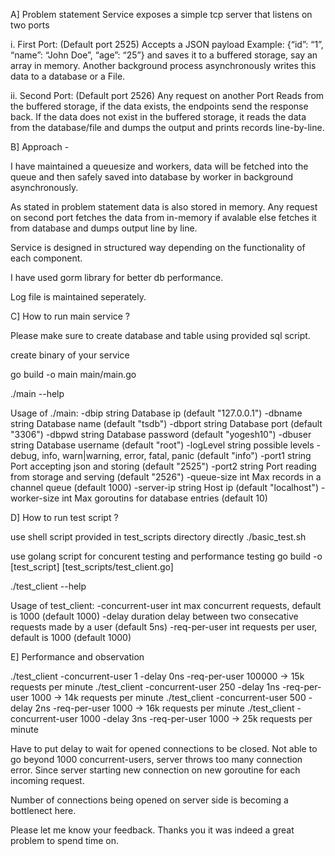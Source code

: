 A] Problem statement
Service exposes a simple tcp server that listens on two ports

i. First Port: (Default port 2525)
Accepts a JSON payload Example: {“id”: “1”, “name”: “John Doe”, “age”: “25”}
and saves it to a buffered storage, say an array in memory. Another background
process asynchronously writes this data to a database or a File.

ii. Second Port: (Default port 2526)
Any request on another Port Reads from the buffered storage, if the data exists,
the endpoints send the response back. If the data does not exist in the buffered
storage, it reads the data from the database/file and dumps the output and prints
records line-by-line.

B] Approach - 

I have maintained a queuesize and workers, data will be fetched into the queue and then
safely saved into database by worker in background asynchronously. 

As stated in problem statement data is also stored in memory. Any request on second port 
fetches the data from in-memory if avalable else fetches it from database and dumps output
line by line.

Service is designed in structured way depending on the functionality of each component. 

I have used gorm library for better db performance.

Log file is maintained seperately.

C] How to run main service ?

Please make sure to create database and table using provided sql script.

create binary of your service 

go build -o main main/main.go

./main --help

Usage of ./main:
  -dbip string
    	Database ip (default "127.0.0.1")
  -dbname string
    	Database name (default "tsdb")
  -dbport string
    	Database port (default "3306")
  -dbpwd string
    	Database password (default "yogesh10")
  -dbuser string
    	Database username (default "root")
  -logLevel string
    	possible levels -debug, info, warn|warning, error, fatal, panic (default "info")
  -port1 string
    	Port accepting json and storing (default "2525")
  -port2 string
    	Port reading from storage and serving (default "2526")
  -queue-size int
    	Max records in a channel queue (default 1000)
  -server-ip string
    	Host ip (default "localhost")
  -worker-size int
    	Max goroutins for database entries (default 10)


D] How to run test script ?

use shell script provided in test_scripts directory directly
./basic_test.sh

use golang script for concurent testing and performance testing
go build -o [test_script] [test_scripts/test_client.go]

./test_client --help

Usage of test_client:
  -concurrent-user int
    	max concurrent requests, default is 1000 (default 1000)
  -delay duration
    	delay between two consecative requests made by a user (default 5ns)
  -req-per-user int
    	requests per user, default is 1000 (default 1000)

E] Performance and observation

./test_client -concurrent-user 1 -delay 0ns -req-per-user 100000 -> 15k requests per minute
./test_client -concurrent-user 250 -delay 1ns -req-per-user 1000 -> 14k requests per minute
./test_client -concurrent-user 500 -delay 2ns -req-per-user 1000 -> 16k requests per minute
./test_client -concurrent-user 1000 -delay 3ns -req-per-user 1000 -> 25k requests per minute

Have to put delay to wait for opened connections to be closed.
Not able to go beyond 1000 concurrent-users, server throws too many connection error. Since server 
starting new connection on new goroutine for each incoming request.

Number of connections being opened on server side is becoming a bottlenect here.


Please let me know your feedback. Thanks you it was indeed a great problem to spend time on.


